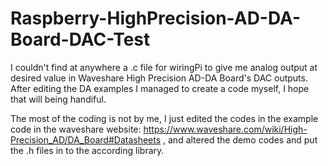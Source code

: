 # Raspberry-HighPrecision-AD-DA-Board-DAC-Test
I couldn't find at anywhere a .c file for wiringPi to give me analog output at desired value in Waveshare High Precision AD-DA Board's DAC outputs. After editing the DA examples I managed to create a code myself, I hope that will being handiful.

The most of the coding is not by me, I just edited the codes in the example code in the waveshare website: https://www.waveshare.com/wiki/High-Precision_AD/DA_Board#Datasheets , and altered the demo codes and put the .h files in to the according library.
